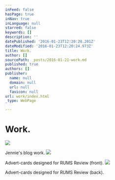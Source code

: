 ```yaml
---
inFeed: false
hasPage: true
inNav: true
inLanguage: null
starred: false
keywords: []
description: ''
datePublished: '2016-01-23T12:20:28.201Z'
dateModified: '2016-01-23T12:20:24.973Z'
title: Work.
author: []
sourcePath: _posts/2016-01-21-work.md
published: true
authors: []
publisher:
  name: null
  domain: null
  url: null
  favicon: null
url: work/index.html
_type: WebPage

---
```

# Work.
![](https://the-grid-user-content.s3-us-west-2.amazonaws.com/91bd7591-5f87-4e1a-b8c0-86830b35ae0d.jpg)

Jennie's blog work.
![](https://s3-us-west-2.amazonaws.com/the-grid-img/p/11905e905f07cfbccbe52b12202b85936b53123f.jpg)

Advert-cards designed for RUMS Review (front).
![](https://s3-us-west-2.amazonaws.com/the-grid-img/p/979ae6ee2019dbc5e628888a81fe7fee773f5e71.jpg)

Advert-cards designed for RUMS Review (back).